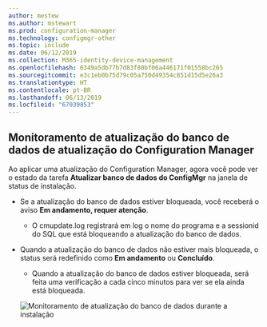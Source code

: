 ```yaml
---
author: mestew
ms.author: mstewart
ms.prod: configuration-manager
ms.technology: configmgr-other
ms.topic: include
ms.date: 06/12/2019
ms.collection: M365-identity-device-management
ms.openlocfilehash: 6349a5db77b7d83f80bf06a446171f01558bc265
ms.sourcegitcommit: e3c1eb0b75d79c05a750d49354c851d15d5e26a3
ms.translationtype: HT
ms.contentlocale: pt-BR
ms.lasthandoff: 06/13/2019
ms.locfileid: "67039853"
---
```

## <a name="configuration-manager-update-database-upgrade-monitoring"></a>Monitoramento de atualização do banco de dados de atualização do Configuration Manager

Ao aplicar uma atualização do Configuration Manager, agora você pode ver o estado da tarefa **Atualizar banco de dados do ConfigMgr** na janela de status de instalação.

- Se a atualização do banco de dados estiver bloqueada, você receberá o aviso **Em andamento, requer atenção**.
   - O cmupdate.log registrará em log o nome do programa e a sessionid do SQL que está bloqueando a atualização do banco de dados.
- Quando a atualização do banco de dados não estiver mais bloqueada, o status será redefinido como **Em andamento** ou **Concluído**.
   - Quando a atualização do banco de dados estiver bloqueada, será feita uma verificação a cada cinco minutos para ver se ela ainda está bloqueada.

   ![Monitoramento de atualização do banco de dados durante a instalação](../../media/4200581-database-upgrade-monitoring.png)


